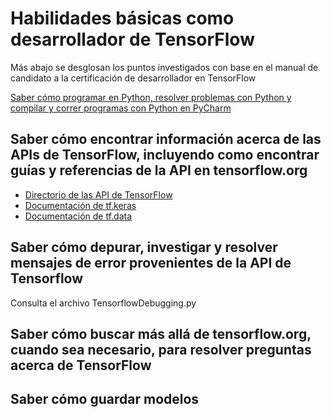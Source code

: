 # Habilidades básicas como desarrollador de TensorFlow

Más abajo se desglosan los puntos investigados con base en el manual de candidato a la certificación de desarrollador en TensorFlow

[Saber cómo programar en Python, resolver problemas con Python y compilar y correr programas con Python en PyCharm](./PythonAndPycharm.md)

## Saber cómo encontrar información acerca de las APIs de TensorFlow, incluyendo como encontrar guías y referencias de la API en tensorflow.org
- [Directorio de las API de TensorFlow](https://www.tensorflow.org/api_docs/python/tf)
- [Documentación de tf.keras](https://www.tensorflow.org/api_docs/python/tf/keras)
- [Documentación de tf.data](https://www.tensorflow.org/api_docs/python/tf/data)

## Saber cómo depurar, investigar y resolver mensajes de error provenientes de la API de Tensorflow
Consulta el archivo TensorflowDebugging.py

## Saber cómo buscar más allá de tensorflow.org, cuando sea necesario, para resolver preguntas acerca de TensorFlow


## Saber cómo guardar modelos 

